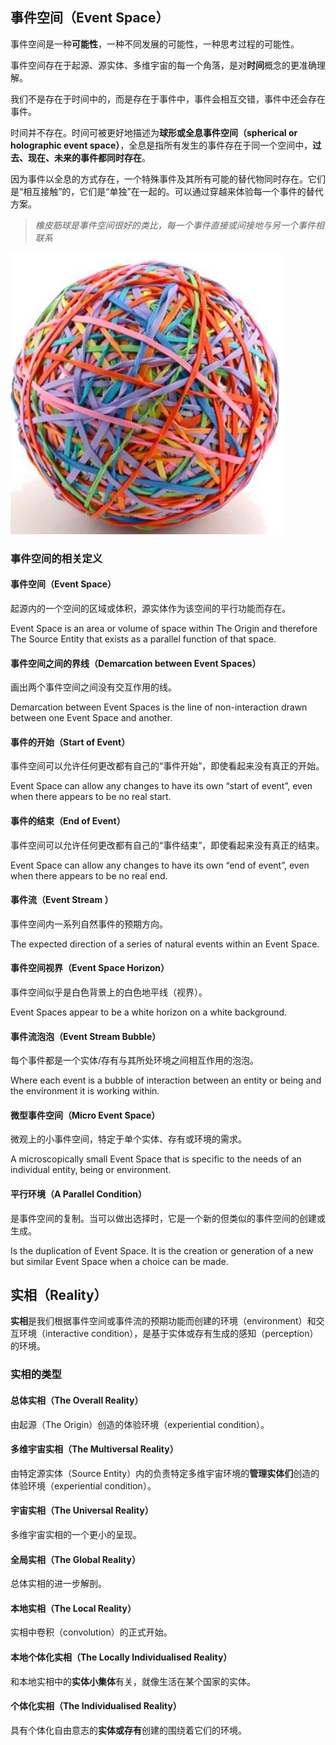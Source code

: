 ## 事件空间（Event Space）

事件空间是一种**可能性**，一种不同发展的可能性，一种思考过程的可能性。

事件空间存在于起源、源实体、多维宇宙的每一个角落，是对**时间**概念的更准确理解。

我们不是存在于时间中的，而是存在于事件中，事件会相互交错，事件中还会存在事件。

时间并不存在。时间可被更好地描述为**球形或全息事件空间（spherical or holographic event space）**，全息是指所有发生的事件存在于同一个空间中，**过去、现在、未来的事件都同时存在**。

因为事件以全息的方式存在，一个特殊事件及其所有可能的替代物同时存在。它们是“相互接触”的，它们是“单独”在一起的。可以通过穿越来体验每一个事件的替代方案。

> *橡皮筋球是事件空间很好的类比，每一个事件直接或间接地与另一个事件相联系*

![](img/s1-5-001.png)


### 事件空间的相关定义

#### 事件空间（Event Space）

起源内的一个空间的区域或体积，源实体作为该空间的平行功能而存在。

Event Space is an area or volume of space within The Origin and therefore The Source Entity that exists as a parallel function of that space. 

#### 事件空间之间的界线（Demarcation between Event Spaces）

画出两个事件空间之间没有交互作用的线。

Demarcation between Event Spaces is the line of non-interaction drawn between one Event Space and another. 

#### 事件的开始（Start of Event）

事件空间可以允许任何更改都有自己的“事件开始”，即使看起来没有真正的开始。

Event Space can allow any changes to have its own “start of event”, even when there appears to be no real start.

#### 事件的结束（End of Event）

事件空间可以允许任何更改都有自己的“事件结束”，即使看起来没有真正的结束。

Event Space can allow any changes to have its own “end of event”, even when there appears to be no real end.

#### 事件流（Event Stream ）

事件空间内一系列自然事件的预期方向。

The expected direction of a series of natural events within an Event Space.

#### 事件空间视界（Event Space Horizon）

事件空间似乎是白色背景上的白色地平线（视界）。

Event Spaces appear to be a white horizon on a white background.

#### 事件流泡泡（Event Stream Bubble）

每个事件都是一个实体/存有与其所处环境之间相互作用的泡泡。

Where each event is a bubble of interaction between an entity or being and the environment it is working within.

#### 微型事件空间（Micro Event Space）

微观上的小事件空间，特定于单个实体、存有或环境的需求。

A microscopically small Event Space that is specific to the needs of an individual entity, being or environment.  

#### 平行环境（A Parallel Condition）

是事件空间的复制。当可以做出选择时，它是一个新的但类似的事件空间的创建或生成。

Is the duplication of Event Space. It is the creation or generation of a new but similar Event Space when a choice can be made.


## 实相（Reality）

**实相**是我们根据事件空间或事件流的预期功能而创建的环境（environment）和交互环境（interactive condition），是基于实体或存有生成的感知（perception）的环境。


### 实相的类型

#### 总体实相（The Overall Reality）

由起源（The Origin）创造的体验环境（experiential condition）。

#### 多维宇宙实相（The Multiversal Reality）

由特定源实体（Source Entity）内的负责特定多维宇宙环境的**管理实体们**创造的体验环境（experiential condition）。

#### 宇宙实相（The Universal Reality）

多维宇宙实相的一个更小的呈现。

#### 全局实相（The Global Reality）

总体实相的进一步解剖。

#### 本地实相（The Local Reality）

实相中卷积（convolution）的正式开始。

#### 本地个体化实相（The Locally Individualised Reality）

和本地实相中的**实体小集体**有关，就像生活在某个国家的实体。

#### 个体化实相（The Individualised Reality）

具有个体化自由意志的**实体或存有**创建的围绕着它们的环境。